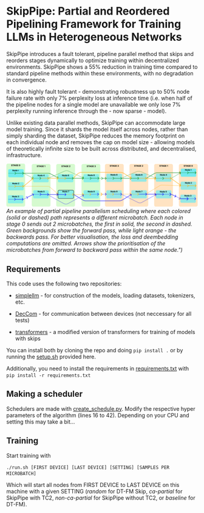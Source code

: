 # SkipPipe: Partial and Reordered Pipelining Framework for Training LLMs in Heterogeneous Networks

SkipPipe introduces a fault tolerant, pipeline parallel method that skips and reorders stages dynamically to optimize training within decentralized environments. SkipPipe shows a 55% reduction in training time compared to standard pipeline methods within these environments, with no degradation in convergence.

It is also highly fault tolerant - demonstrating robustness up to 50% node failure rate with only 7% perplexity loss at inference time (i.e. when half of the pipeline nodes for a single model are unavailable we only lose 7% perplexity running inference through the - now sparse - model).

Unlike existing data parallel methods, SkipPipe can accommodate large model training. Since it shards the model itself across nodes, rather than simply sharding the dataset, SkipPipe reduces the memory footprint on each individual node and removes the cap on model size - allowing models of theoretically infinite size to be built across distributed, and decentralised, infrastructure. 

![SkipPipe Figure](/assests/skippipe.png)
*An example of partial pipeline parallelism scheduling where each colored (solid or dashed) path represents a different microbatch. Each node in stage 0 sends out 2 microbatches, the first in solid, the second in dashed. Green backgrounds show the forward pass, while light orange - the backwards pass. For better visualisation, the loss and deembedding computations are omitted. Arrows show the prioritisation of the microbatches from forward to backward pass within the same node.")*

## Requirements

This code uses the following two repositories:

- [simplellm](https://github.com/NikolayBlagoev/simplellm) - for construction of the models, loading datasets, tokenizers, etc.

- [DecCom](https://github.com/NikolayBlagoev/DecCom-Python) - for communication between devices (not neccessary for all tests)

- [transformers](https://github.com/NikolayBlagoev/transformers) - a modified version of transformers for training of models with skips

You can install both by cloning the repo and doing ```pip install .``` or by running the [setup.sh](/setup.sh) provided here.

Additionally, you need to install the requirements in [requirements.txt](/requirements.txt) with ```pip install -r requirements.txt```


## Making a scheduler

Schedulers are made with [create_schedule.py](create_schedule.py). Modify the respective hyper parameters of the algorithm (lines 16 to 42). Depending on your CPU and setting this may take a bit...


## Training

Start training with

```
./run.sh [FIRST DEVICE] [LAST DEVICE] [SETTING] [SAMPLES PER MICROBATCH]
```

Which will start all nodes from FIRST DEVICE to LAST DEVICE on this machine with a given SETTING (*random* for DT-FM Skip, *ca-partial* for SkipPipe with TC2, *non-ca-partial* for SkipPipe without TC2, or *baseline* for DT-FM). 


